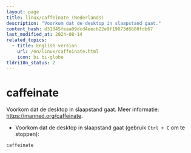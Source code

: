```yaml
---
layout: page
title: linux/caffeinate (Nederlands)
description: "Voorkom dat de desktop in slaapstand gaat."
content_hash: d31045feaa09dcd4eecb22e9f19073d6680fdb67
last_modified_at: 2024-08-14
related_topics:
  - title: English version
    url: /en/linux/caffeinate.html
    icon: bi bi-globe
tldri18n_status: 2
---
```

# caffeinate

Voorkom dat de desktop in slaapstand gaat.
Meer informatie: <https://manned.org/caffeinate>.

- Voorkom dat de desktop in slaapstand gaat (gebruik `Ctrl + C` om te stoppen):

`caffeinate`
